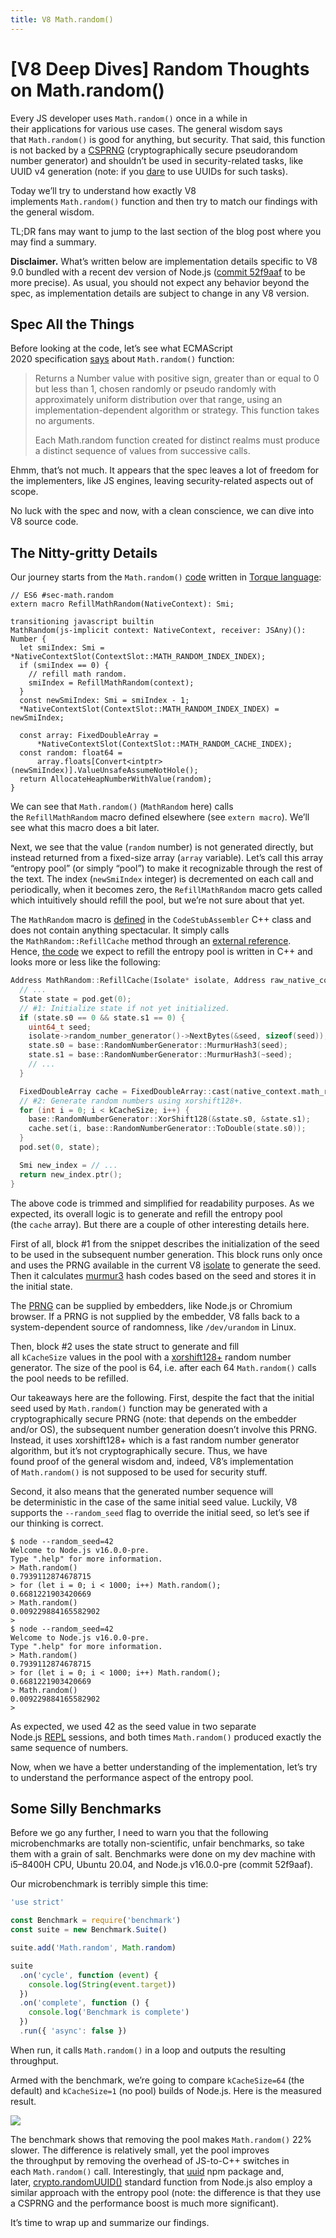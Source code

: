 ```yaml
---
title: V8 Math.random()
---
```

# [V8 Deep Dives] Random Thoughts on Math.random()

Every JS developer uses `Math.random()` once in a while in their applications for various use cases. The general wisdom says that `Math.random()` is good for anything, but security. That said, this function is not backed by a [CSPRNG](https://en.wikipedia.org/wiki/Cryptographically_secure_pseudorandom_number_generator) (cryptographically secure pseudorandom number generator) and shouldn’t be used in security-related tasks, like UUID v4 generation (note: if you [dare](https://security.stackexchange.com/a/157277) to use UUIDs for such tasks).

Today we’ll try to understand how exactly V8 implements `Math.random()` function and then try to match our findings with the general wisdom.

TL;DR fans may want to jump to the last section of the blog post where you may find a summary.

**Disclaimer.** What’s written below are implementation details specific to V8 9.0 bundled with a recent dev version of Node.js ([commit 52f9aaf](https://github.com/nodejs/node/commit/52f9aafeab02390ff78447a390651ec6ed94d166) to be more precise). As usual, you should not expect any behavior beyond the spec, as implementation details are subject to change in any V8 version.
## Spec All the Things

Before looking at the code, let’s see what ECMAScript 2020 specification [says](https://262.ecma-international.org/11.0/#sec-math.random) about `Math.random()` function:

> Returns a Number value with positive sign, greater than or equal to 0 but less than 1, chosen randomly or pseudo randomly with approximately uniform distribution over that range, using an implementation-dependent algorithm or strategy. This function takes no arguments.
> 
> Each Math.random function created for distinct realms must produce a distinct sequence of values from successive calls.

Ehmm, that’s not much. It appears that the spec leaves a lot of freedom for the implementers, like JS engines, leaving security-related aspects out of scope.

No luck with the spec and now, with a clean conscience, we can dive into V8 source code.

## The Nitty-gritty Details

Our journey starts from the `Math.random()` [code](https://github.com/nodejs/node/blob/52f9aafeab02390ff78447a390651ec6ed94d166/deps/v8/src/builtins/math.tq#L439) written in [Torque language](https://v8.dev/docs/torque):

```torque
// ES6 #sec-math.random
extern macro RefillMathRandom(NativeContext): Smi;

transitioning javascript builtin
MathRandom(js-implicit context: NativeContext, receiver: JSAny)(): Number {
  let smiIndex: Smi = *NativeContextSlot(ContextSlot::MATH_RANDOM_INDEX_INDEX);
  if (smiIndex == 0) {
    // refill math random.
    smiIndex = RefillMathRandom(context);
  }
  const newSmiIndex: Smi = smiIndex - 1;
  *NativeContextSlot(ContextSlot::MATH_RANDOM_INDEX_INDEX) = newSmiIndex;

  const array: FixedDoubleArray =
      *NativeContextSlot(ContextSlot::MATH_RANDOM_CACHE_INDEX);
  const random: float64 =
      array.floats[Convert<intptr>(newSmiIndex)].ValueUnsafeAssumeNotHole();
  return AllocateHeapNumberWithValue(random);
}
```

We can see that `Math.random()` (`MathRandom` here) calls the `RefillMathRandom` macro defined elsewhere (see `extern macro`). We’ll see what this macro does a bit later.

Next, we see that the value (`random` number) is not generated directly, but instead returned from a fixed-size array (`array` variable). Let’s call this array “entropy pool” (or simply “pool”) to make it recognizable through the rest of the text. The index (`newSmiIndex` integer) is decremented on each call and periodically, when it becomes zero, the `RefillMathRandom` macro gets called which intuitively should refill the pool, but we’re not sure about that yet.

The `MathRandom` macro is [defined](https://github.com/nodejs/node/blob/52f9aafeab02390ff78447a390651ec6ed94d166/deps/v8/src/codegen/code-stub-assembler.cc#L13856) in the `CodeStubAssembler` C++ class and does not contain anything spectacular. It simply calls the `MathRandom::RefillCache` method through an [external reference](https://github.com/nodejs/node/blob/52f9aafeab02390ff78447a390651ec6ed94d166/deps/v8/src/codegen/external-reference.cc#L771). Hence, [the code](https://github.com/nodejs/node/blob/52f9aafeab02390ff78447a390651ec6ed94d166/deps/v8/src/numbers/math-random.cc#L35) we expect to refill the entropy pool is written in C++ and looks more or less like the following:

```cpp
Address MathRandom::RefillCache(Isolate* isolate, Address raw_native_context) {
  // ...
  State state = pod.get(0);
  // #1: Initialize state if not yet initialized.
  if (state.s0 == 0 && state.s1 == 0) {
    uint64_t seed;
    isolate->random_number_generator()->NextBytes(&seed, sizeof(seed));
    state.s0 = base::RandomNumberGenerator::MurmurHash3(seed);
    state.s1 = base::RandomNumberGenerator::MurmurHash3(~seed);
    // ...
  }

  FixedDoubleArray cache = FixedDoubleArray::cast(native_context.math_random_cache());
  // #2: Generate random numbers using xorshift128+.
  for (int i = 0; i < kCacheSize; i++) {
    base::RandomNumberGenerator::XorShift128(&state.s0, &state.s1);
    cache.set(i, base::RandomNumberGenerator::ToDouble(state.s0));
  }
  pod.set(0, state);

  Smi new_index = // ...
  return new_index.ptr();
}
```

The above code is trimmed and simplified for readability purposes. As we expected, its overall logic is to generate and refill the entropy pool (the `cache` array). But there are a couple of other interesting details here.

First of all, block #1 from the snippet describes the initialization of the seed to be used in the subsequent number generation. This block runs only once and uses the PRNG available in the current V8 [isolate](https://v8.dev/blog/embedded-builtins#isolate--and-process-independent-code) to generate the seed. Then it calculates [murmur3](https://en.wikipedia.org/wiki/MurmurHash) hash codes based on the seed and stores it in the initial state.

The [PRNG](https://github.com/nodejs/node/blob/52f9aafeab02390ff78447a390651ec6ed94d166/deps/v8/src/base/utils/random-number-generator.cc#L32) can be supplied by embedders, like Node.js or Chromium browser. If a PRNG is not supplied by the embedder, V8 falls back to a system-dependent source of randomness, like `/dev/urandom` in Linux.

Then, block #2 uses the state struct to generate and fill all `kCacheSize` values in the pool with a [xorshift128+](https://v8.dev/blog/math-random) random number generator. The size of the pool is 64, i.e. after each 64 `Math.random()` calls the pool needs to be refilled.

Our takeaways here are the following. First, despite the fact that the initial seed used by `Math.random()` function may be generated with a cryptographically secure PRNG (note: that depends on the embedder and/or OS), the subsequent number generation doesn’t involve this PRNG. Instead, it uses xorshift128+ which is a fast random number generator algorithm, but it’s not cryptographically secure. Thus, we have found proof of the general wisdom and, indeed, V8’s implementation of `Math.random()` is not supposed to be used for security stuff.

Second, it also means that the generated number sequence will be deterministic in the case of the same initial seed value. Luckily, V8 supports the `--random_seed` flag to override the initial seed, so let’s see if our thinking is correct.

```shell
$ node --random_seed=42
Welcome to Node.js v16.0.0-pre.
Type ".help" for more information.
> Math.random()
0.7939112874678715
> for (let i = 0; i < 1000; i++) Math.random();
0.6681221903420669
> Math.random()
0.009229884165582902
> 
$ node --random_seed=42
Welcome to Node.js v16.0.0-pre.
Type ".help" for more information.
> Math.random()
0.7939112874678715
> for (let i = 0; i < 1000; i++) Math.random();
0.6681221903420669
> Math.random()
0.009229884165582902
> 
```

As expected, we used 42 as the seed value in two separate Node.js [REPL](https://nodejs.org/api/repl.html) sessions, and both times `Math.random()` produced exactly the same sequence of numbers.

Now, when we have a better understanding of the implementation, let’s try to understand the performance aspect of the entropy pool.
## Some Silly Benchmarks

Before we go any further, I need to warn you that the following microbenchmarks are totally non-scientific, unfair benchmarks, so take them with a grain of salt. Benchmarks were done on my dev machine with i5–8400H CPU, Ubuntu 20.04, and Node.js v16.0.0-pre (commit 52f9aaf).

Our microbenchmark is terribly simple this time:

```js
'use strict'

const Benchmark = require('benchmark')
const suite = new Benchmark.Suite()

suite.add('Math.random', Math.random)

suite
  .on('cycle', function (event) {
    console.log(String(event.target))
  })
  .on('complete', function () {
    console.log('Benchmark is complete')
  })
  .run({ 'async': false })
```

When run, it calls `Math.random()` in a loop and outputs the resulting throughput.

Armed with the benchmark, we’re going to compare `kCacheSize=64` (the default) and `kCacheSize=1` (no pool) builds of Node.js. Here is the measured result.

![](math-random-benchmark.webp)

The benchmark shows that removing the pool makes `Math.random()` 22% slower. The difference is relatively small, yet the pool improves the throughput by removing the overhead of JS-to-C++ switches in each `Math.random()` call. Interestingly, that [uuid](https://github.com/uuidjs/uuid/pull/513) npm package and, later, [crypto.randomUUID()](https://github.com/nodejs/node/pull/36729) standard function from Node.js also employ a similar approach with the entropy pool (note: the difference is that they use a CSPRNG and the performance boost is much more significant).

It’s time to wrap up and summarize our findings.

## 